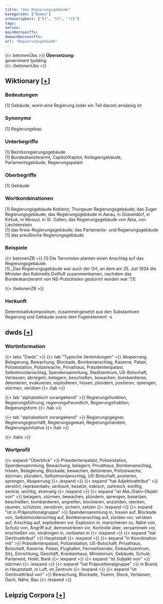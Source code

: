```yaml
---
title: "das Regierungsgebäude"
kategorien: ["Nomen"]
schwierigkeit: ["k1", "h3", "r15"]
tags:
series:
mainDornseiffs:
domainDornseiffs:
url: "Regierungsgebäude"
---
```


{{< betonenÜbs >}}
**Übersetzung:**  
government building  
{{< /betonenÜbs >}}

## Wiktionary [[+](https://de.wiktionary.org/wiki/Regierungsgebäude)]

### Bedeutungen
[1] Gebäude, worin eine Regierung (oder ein Teil davon) ansässig ist  

### Synonyme
[1] Regierungsbau  

### Unterbegriffe
[1] Bezirksregierungsgebäude  
[1]  Bundeskanzlerarmt, Capitol/Kapitol, Kollegiengebäude, Parlamentsgebäude, Regierungspalast  

### Oberbegriffe
[1] Gebäude  

### Wortkombinationen
[1] Regierungsgebäude Koblenz; Thurgauer Regierungsgebäude; das Zuger Regierungsgebäude; das Regierungsgebäude in Aarau, in Düsseldorf, in Kirkuk, in Mossul, in St. Gallen; das Regierungsgebäude von Abia, von Liechtenstein  
[1] das Kreis-Regierungsgebäude; das Parlaments- und Regierungsgebäude  
[1] das preußische Regierungsgebäude  

### Beispiele
{{< betonenZB >}}
[1] Die Terroristen planten einen Anschlag auf das Regierungsgebäude.  
[1] „Das Regierungsgebäude war auch der Ort, an dem am 25. Juli 1934 die Minister des Kabinetts Dollfuß zusammenkamen, nachdem das Bundeskanzleramt von NS-Putschisten gestürmt worden war.“[1]  

{{< /betonenZB >}}
### Herkunft
Determinativkompositum, zusammengesetzt aus den Substantiven Regierung und Gebäude sowie dem Fugenelement -s  



## dwds [[+](https://www.dwds.de/wb/Regierungsgebäude)]

### Wortinformation
{{< tabs "Dwds" >}}
{{< tab "Typische Verbindungen" >}}
Absperrung, Belagerung, Bewachung, Blockade, Bombenanschlag, Kaserne, Palast, Polizeistation, Polizeiwache, Privathaus, Präsidentenpalast, Selbstmordanschlag, Spendensammlung, Stadtzentrum, US-Botschaft, Verlassen, abriegeln, belagern, beschießen, bewachen, bombardieren, detonieren, evakuieren, explodieren, hissen, plündern, postieren, sprengen, stürmen, verüben
{{< /tab >}}

{{< tab "alphabetisch vorangehend" >}}
Regierungsfunktion, Regierungsführung, regierungsfreundlich, Regierungsfraktion, Regierungsform
{{< /tab >}}

{{< tab "alphabetisch vorangehend" >}}
Regierungsgegner, Regierungsgeschäft, Regierungsgewalt, Regierungshandeln, Regierungsinitiative
{{< /tab >}}

{{< /tabs >}}

### Wortprofil
{{< expand "Überblick" >}} Präsidentenpalast, Polizeistation, Spendensammlung, Bewachung, belagern, Privathaus, Bombenanschlag, hissen, Belagerung, Blockade, bewachen, detonieren, Polizeiwache, stürmen, plündern, Selbstmordanschlag, US-Botschaft, postieren, sprengen, Absperrung {{< /expand >}}
{{< expand "hat Adjektivattribut" >}} zerstört, repräsentativ, serbisch, besetzt, irakisch, zahlreich, künftig, zentral, wichtig, ehemalig {{< /expand >}}
{{< expand "ist Akk./Dativ-Objekt von" >}} belagern, stürmen, bewachen, plündern, sprengen, besetzen, beschießen, bombardieren, angreifen, blockieren, anzünden, stecken, räumen, schützen, zerstören, sichern, setzen {{< /expand >}}
{{< expand "ist in Präpositionalgruppe" >}} Spendensammlung in, hissen auf, Blockade von, Selbstmordanschlag auf, Bombenanschlag auf, zünden vor, verüben auf, Anschlag auf, explodieren vor, Explosion in, marschieren zu, Nähe von, Schutz von, Angriff auf, demonstrieren vor, Kontrolle über, versammeln vor, erschießen vor, eindringen in, verbieten in {{< /expand >}}
{{< expand "hat Genitivattribut" >}} Hauptstadt {{< /expand >}}
{{< expand "in Koordination mit" >}} Präsidentenpalast, Polizeistation, US-Botschaft, Privathaus, Botschaft, Kaserne, Palast, Flughafen, Fernsehsender, Einkaufszentrum, Sitz, Einrichtung, Geschäft, Krankenhaus, Ministerium, Gebäude, Schule, Parlament, Hotel, Bank {{< /expand >}}
{{< expand "ist Subjekt von" >}} stürmen {{< /expand >}}
{{< expand "hat Präpositionalgruppe" >}} in Brand, in Hauptstadt, in Luft, im Zentrum {{< /expand >}}
{{< expand "ist Genitivattribut von" >}} Bewachung, Blockade, Trumm, Stock, Verlassen, Dach, Nähe, Bau {{< /expand >}}

## Leipzig Corpora [[+](https://corpora.uni-leipzig.de/en/res?word=Regierungsgebäude&corpusId=deu_newscrawl-public_2018)]

